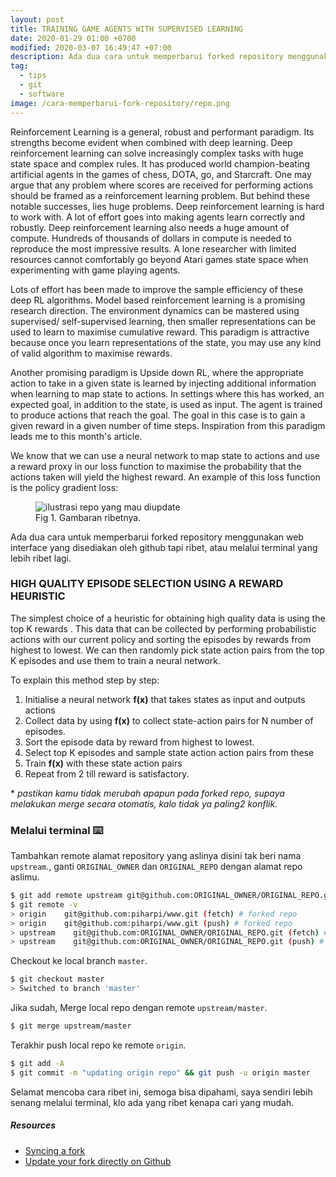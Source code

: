 ```yaml
---
layout: post
title: TRAINING GAME AGENTS WITH SUPERVISED LEARNING
date: 2020-01-29 01:00 +0700
modified: 2020-03-07 16:49:47 +07:00
description: Ada dua cara untuk memperbarui forked repository menggunakan web interface yang disediakan oleh github tapi ribet, atau melalui terminal yang lebih ribet lagi.
tag:
  - tips
  - git
  - software
image: /cara-memperbarui-fork-repository/repo.png
---
```


Reinforcement Learning is a general, robust and performant paradigm. Its strengths become evident when combined with deep learning. Deep reinforcement learning can solve increasingly complex tasks with huge state space and complex rules. It has produced world champion-beating artificial agents in the games of chess, DOTA, go, and Starcraft. One may argue that any problem where scores are received for performing actions should be framed as a reinforcement learning problem. But behind these notable successes, lies huge problems. Deep reinforcement learning is hard to work with. A lot of effort goes into making agents learn correctly and robustly. Deep reinforcement learning also needs a huge amount of compute. Hundreds of thousands of dollars in compute is needed to reproduce the most impressive results. A lone researcher with limited resources cannot comfortably go beyond Atari games state space when experimenting with game playing agents. 

Lots of effort has been made to improve the sample efficiency of these deep RL algorithms. Model based reinforcement learning is a promising research direction. The environment dynamics can be mastered using supervised/ self-supervised learning, then smaller representations can be used to learn to maximise cumulative reward. This paradigm is attractive because once you learn representations of the state, you may use any kind of valid algorithm to maximise rewards.

Another promising paradigm is Upside down RL, where the appropriate action to take in a given state is learned by injecting additional information when learning to map state to actions. In settings where this has worked,  an expected goal, in addition to the state, is used as input. The agent is trained to produce actions that reach the goal. The goal in this case is to gain a given reward in a given number of time steps. Inspiration from this paradigm leads me to this month's article.

We know that we can use a neural network to map state to actions and use a reward proxy in our loss function to maximise the probability that the actions taken will yield the highest reward. 
An example of this loss function is the policy gradient loss:


<figure>
<img src="{{ page.image }}" alt="ilustrasi repo yang mau diupdate">
<figcaption>Fig 1. Gambaran ribetnya.</figcaption>
</figure>

Ada dua cara untuk memperbarui forked repository menggunakan web interface yang disediakan oleh github tapi ribet, atau melalui terminal yang lebih ribet lagi.

### HIGH QUALITY EPISODE SELECTION USING A REWARD HEURISTIC

The simplest choice of a heuristic for obtaining high quality data is using the top K rewards . This data that can be collected by performing probabilistic actions with our current policy and sorting the episodes by rewards from highest to lowest. We can then randomly pick state action pairs from the top K episodes and use them to train a neural network.

To explain this method step by step:
1. Initialise a neural network **f(x)** that takes states as input and outputs actions
2. Collect data by using **f(x)** to collect state-action pairs for N number of episodes.
3. Sort the episode data by reward from highest to lowest.
4. Select top K episodes and sample state action action pairs from these
5. Train **f(x)** with these state action pairs
6. Repeat from 2 till reward is satisfactory.


\* _pastikan kamu tidak merubah apapun pada forked repo, supaya melakukan merge secara otomatis, kalo tidak ya paling2 konflik._

### Melalui terminal ⌨️

Tambahkan remote alamat repository yang aslinya disini tak beri nama `upstream`., ganti `ORIGINAL_OWNER` dan `ORIGINAL_REPO` dengan alamat repo aslimu.

```bash
$ git add remote upstream git@github.com:ORIGINAL_OWNER/ORIGINAL_REPO.git
$ git remote -v
> origin    git@github.com:piharpi/www.git (fetch) # forked repo
> origin    git@github.com:piharpi/www.git (push) # forked repo
> upstream    git@github.com:ORIGINAL_OWNER/ORIGINAL_REPO.git (fetch) # upstream repo / original repo
> upstream    git@github.com:ORIGINAL_OWNER/ORIGINAL_REPO.git (push) # upstream repo / original repo
```

Checkout ke local branch `master`.

```bash
$ git checkout master
> Switched to branch 'master'
```

Jika sudah, Merge local repo dengan remote `upstream/master`.

```bash
$ git merge upstream/master
```

Terakhir push local repo ke remote `origin`.

```bash
$ git add -A
$ git commit -m "updating origin repo" && git push -u origin master
```

Selamat mencoba cara ribet ini, semoga bisa dipahami, saya sendiri lebih senang melalui terminal, klo ada yang ribet kenapa cari yang mudah.

##### Resources

- [Syncing a fork](https://help.github.com/en/github/collaborating-with-issues-and-pull-requests/syncing-a-fork)
- [Update your fork directly on Github](https://rick.cogley.info/post/update-your-forked-repository-directly-on-github/#top)
